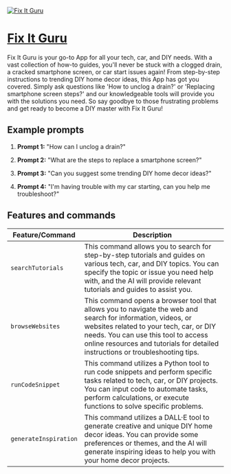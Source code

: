 [![Fix It Guru](https://files.oaiusercontent.com/file-flwEoUdifcUBxhGEod2M4cZI?se=2123-10-17T04%3A34%3A55Z&sp=r&sv=2021-08-06&sr=b&rscc=max-age%3D31536000%2C%20immutable&rscd=attachment%3B%20filename%3D4baf0d6c-72e2-44b4-bacc-44dbfcf2e175.png&sig=q0cWp0t8wLAfNS%2Bdqf9pGs8pPKn2r2N2wa4Xp/gOQrE%3D)](https://chat.openai.com/g/g-YQjCVsmJt-fix-it-guru)

# [Fix It Guru](https://chat.openai.com/g/g-YQjCVsmJt-fix-it-guru)

Fix It Guru is your go-to App for all your tech, car, and DIY needs. With a vast collection of how-to guides, you'll never be stuck with a clogged drain, a cracked smartphone screen, or car start issues again! From step-by-step instructions to trending DIY home decor ideas, this App has got you covered. Simply ask questions like 'How to unclog a drain?' or 'Replacing smartphone screen steps?' and our knowledgeable tools will provide you with the solutions you need. So say goodbye to those frustrating problems and get ready to become a DIY master with Fix It Guru!

## Example prompts

1. **Prompt 1:** "How can I unclog a drain?"

2. **Prompt 2:** "What are the steps to replace a smartphone screen?"

3. **Prompt 3:** "Can you suggest some trending DIY home decor ideas?"

4. **Prompt 4:** "I'm having trouble with my car starting, can you help me troubleshoot?"

## Features and commands

| Feature/Command | Description |
| --- | --- |
| `searchTutorials` | This command allows you to search for step-by-step tutorials and guides on various tech, car, and DIY topics. You can specify the topic or issue you need help with, and the AI will provide relevant tutorials and guides to assist you. |
| `browseWebsites` | This command opens a browser tool that allows you to navigate the web and search for information, videos, or websites related to your tech, car, or DIY needs. You can use this tool to access online resources and tutorials for detailed instructions or troubleshooting tips. |
| `runCodeSnippet` | This command utilizes a Python tool to run code snippets and perform specific tasks related to tech, car, or DIY projects. You can input code to automate tasks, perform calculations, or execute functions to solve specific problems. |
| `generateInspiration` | This command utilizes a DALL·E tool to generate creative and unique DIY home decor ideas. You can provide some preferences or themes, and the AI will generate inspiring ideas to help you with your home decor projects. |